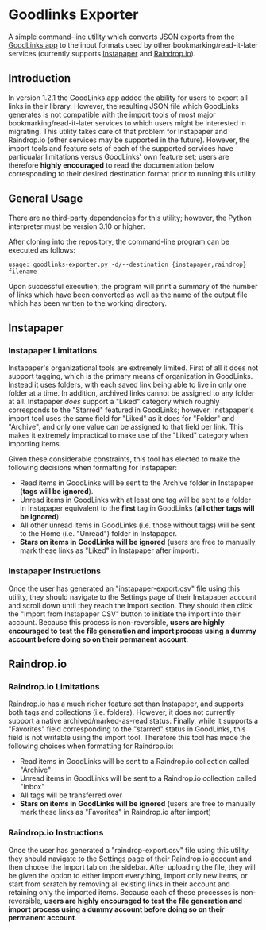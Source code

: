 # Goodlinks Exporter

A simple command-line utility which converts JSON exports from the [GoodLinks app](https://goodlinks.app/) to the input formats used by other bookmarking/read-it-later services (currently supports [Instapaper](https://www.instapaper.com/) and [Raindrop.io](https://raindrop.io/)).

## Introduction

In version 1.2.1 the GoodLinks app added the ability for users to export all links in their library. However, the resulting JSON file which GoodLinks generates is not compatible with the import tools of most major bookmarking/read-it-later services to which users might be interested in migrating. This utility takes care of that problem for Instapaper and Raindrop.io (other services may be supported in the future). However, the import tools and feature sets of each of the supported services have particualar limitations versus GoodLinks' own feature set; users are therefore **highly encouraged** to read the documentation below corresponding to their desired destination format prior to running this utility.

## General Usage

There are no third-party dependencies for this utility; however, the Python interpreter must be version 3.10 or higher.

After cloning into the repository, the command-line program can be executed as follows:

    usage: goodlinks-exporter.py -d/--destination {instapaper,raindrop} filename

Upon successful execution, the program will print a summary of the number of links which have been converted as well as the name of the output file which has been written to the working directory.

## Instapaper

### Instapaper Limitations

Instapaper's organizational tools are extremely limited. First of all it does not support tagging, which is the primary means of organization in GoodLinks. Instead it uses folders, with each saved link being able to live in only one folder at a time. In addition, archived links cannot be assigned to any folder at all. Instapaper *does* support a "Liked" category which roughly corresponds to the "Starred" featured in GoodLinks; however, Instapaper's import tool uses the same field for "Liked" as it does for "Folder" and "Archive", and only one value can be assigned to that field per link. This makes it extremely impractical to make use of the "Liked" category when importing items.

Given these considerable constraints, this tool has elected to make the following decisions when formatting for Instapaper:

* Read items in GoodLinks will be sent to the Archive folder in Instapaper (**tags will be ignored**).
* Unread items in GoodLinks with at least one tag will be sent to a folder in Instapaper equivalent to the **first** tag in GoodLinks (**all other tags will be ignored**).
* All other unread items in GoodLinks (i.e. those without tags) will be sent to the Home (i.e. "Unread") folder in Instapaper.
* **Stars on items in GoodLinks will be ignored** (users are free to manually mark these links as "Liked" in Instapaper after import).

### Instapaper Instructions

Once the user has generated an "instapaper-export.csv" file using this utility, they should navigate to the Settings page of their Instapaper account and scroll down until they reach the Import section. They should then click the "Import from Instapaper CSV" button to initiate the import into their account. Because this process is non-reversible, **users are highly encouraged to test the file generation and import process using a dummy account before doing so on their permanent account**.

## Raindrop.io

### Raindrop.io Limitations

Raindrop.io has a much richer feature set than Instapaper, and supports both tags and collections (i.e. folders). However, it does not currently support a native archived/marked-as-read status. Finally, while it supports a "Favorites" field corresponding to the "starred" status in GoodLinks, this field is not writable using the import tool. Therefore this tool has made the following choices when formatting for Raindrop.io:

* Read items in GoodLinks will be sent to a Raindrop.io collection called "Archive"
* Unread items in GoodLinks will be sent to a Raindrop.io collection called "Inbox"
* All tags will be transferred over
* **Stars on items in GoodLinks will be ignored** (users are free to manually mark these links as "Favorites" in Raindrop.io after import)

### Raindrop.io Instructions

Once the user has generated a "raindrop-export.csv" file using this utility, they should navigate to the Settings page of their Raindrop.io account and then choose the Import tab on the sidebar. After uploading the file, they will be given the option to either import everything, import only new items, or start from scratch by removing all existing links in their account and retaining only the imported items. Because each of these processes is non-reversible, **users are highly encouraged to test the file generation and import process using a dummy account before doing so on their permanent account**.
